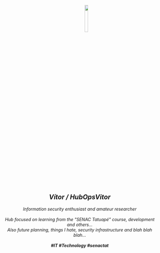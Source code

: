 <div align="center">
   &nbsp;&nbsp;&nbsp;&nbsp;&nbsp;&nbsp;&nbsp;&nbsp;&nbsp;&nbsp;&nbsp;<img src="https://i.pinimg.com/originals/72/4d/00/724d000192751e2e29771c57b43f05d3.png" width="15%">
  <i><h2>Vítor / HubOpsVitor</h2></i>
  <i>Information security enthusiast and amateur researcher</i><br><br>
  <i>Hub focused on learning from the "SENAC Tatuapé" course, development and others... <br>
     Also future planning, things I hate, security infrastructure and blah blah blah...<br><br>
  <i><b>#IT #Technology #senactat</b></i>
</div>
